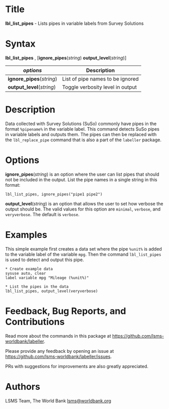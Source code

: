 # Title

__lbl_list_pipes__ - Lists pipes in variable labels from Survey Solutions

# Syntax

__lbl_list_pipes__ , [__**ig**nore_pipes__(_string_) __**out**put_level__(_string_)]

| _options_ | Description |
|-----------|-------------|
| __**ig**nore_pipes__(_string_) | List of pipe names to be ignored |
| __**out**put_level__(_string_) | Toggle verbosity level in output |

# Description

Data collected with Survey Solutions (SuSo) commonly have pipes
in the format `%pipename%` in the variable label.
This command detects SuSo pipes in variable labels and outputs them.
The pipes can then be replaced with the `lbl_replace_pipe` command that
is also a part of the `labeller` package.

# Options

__**ig**nore_pipes__(_string_) is an option where the user can list pipes
that should not be included in the output.
List the pipe names in a single string in this format:

```
lbl_list_pipes, ignore_pipes("pipe1 pipe2")
```

__**out**put_level__(_string_) is an option that allows the user to
set how verbose the output should be.
The valid values for this option are
`minimal`, `verbose`, and `veryverbose`.
The default is `verbose`.

# Examples

This simple example first creates a data set where the pipe `%unit%` is
added to the variable label of the variable `mpg`.
Then the command `lbl_list_pipes` is used to detect and output this pipe.

```
* Create example data
sysuse auto, clear
label variable mpg "Mileage (%unit%)"

* List the pipes in the data
lbl_list_pipes, output_level(veryverbose)

```

# Feedback, Bug Reports, and Contributions

Read more about the commands in this package at https://github.com/lsms-worldbank/labeller.

Please provide any feedback by opening an issue at https://github.com/lsms-worldbank/labeller/issues.

PRs with suggestions for improvements are also greatly appreciated.

# Authors

LSMS Team, The World Bank lsms@worldbank.org
